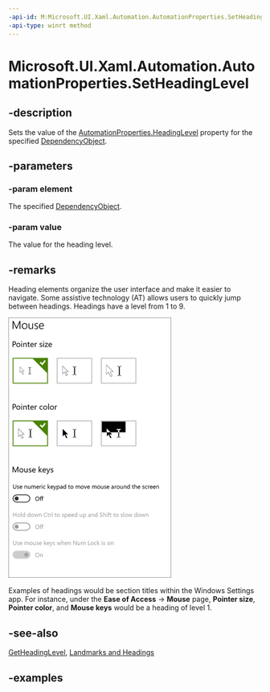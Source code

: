 ```yaml
---
-api-id: M:Microsoft.UI.Xaml.Automation.AutomationProperties.SetHeadingLevel(Microsoft.UI.Xaml.DependencyObject,Microsoft.UI.Xaml.Automation.Peers.AutomationHeadingLevel)
-api-type: winrt method
---
```


<!-- Method syntax.
public void AutomationProperties.SetHeadingLevel(DependencyObject element, AutomationHeadingLevel value)
-->

# Microsoft.UI.Xaml.Automation.AutomationProperties.SetHeadingLevel

## -description
Sets the value of the [AutomationProperties.HeadingLevel](automationproperties_headinglevelproperty.md) property for the specified [DependencyObject](../microsoft.ui.xaml/dependencyobject.md).

## -parameters
### -param element
The specified [DependencyObject](../microsoft.ui.xaml/dependencyobject.md).

### -param value
The value for the heading level.

## -remarks
Heading elements organize the user interface and make it easier to navigate. Some assistive technology (AT) allows users to quickly jump between headings. Headings have a level from 1 to 9.  

![Mouse settings page in Windows Ease of Access settings](images/MouseSettings.png)

Examples of headings would be section titles within the Windows Settings app. For instance, under the **Ease of Access** -> **Mouse** page, **Pointer size**, **Pointer color**, and **Mouse keys** would be a heading of level 1.

## -see-also
[GetHeadingLevel](automationproperties_getheadinglevel_1336379589.md), [Landmarks and Headings](/windows/uwp/design/accessibility/landmarks-and-headings)

## -examples

